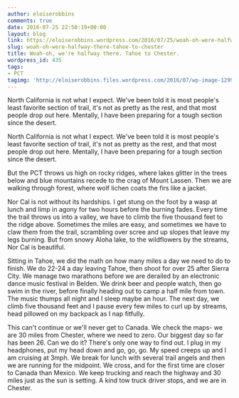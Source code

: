 ```yaml
---
author: eloiserobbins
comments: true
date: 2016-07-25 22:50:19+00:00
layout: blog
link: https://eloiserobbins.wordpress.com/2016/07/25/woah-oh-were-halfway-there-tahoe-to-chester/
slug: woah-oh-were-halfway-there-tahoe-to-chester
title: Woah-oh, we're halfway there. Tahoe to Chester.
wordpress_id: 435
tags:
- PCT
tagimg: 'http://eloiserobbins.files.wordpress.com/2016/07/wp-image-1299919470jpg.jpg'
---
```


North California is not what I expect. We've been told it is most people's least favorite section of trail, it's not as pretty as the rest, and that most people drop out here. Mentally, I have been preparing for a tough section since the desert.


North California is not what I expect. We've been told it is most people's least favorite section of trail, it's not as pretty as the rest, and that most people drop out here. Mentally, I have been preparing for a tough section since the desert.

But the PCT throws us high on rocky ridges, where lakes glitter in the trees below and blue mountains recede to the crag of Mount Lassen. Then we are walking through forest, where wolf lichen coats the firs like a jacket.


Nor Cal is not without its hardships. I get stung on the foot by a wasp at lunch and limp in agony for two hours before the burning fades. Every time the trail throws us into a valley, we have to climb the five thousand feet to the ridge above. Sometimes the miles are easy, and sometimes we have to claw them from the trail, scrambling over scree and up slopes that leave my legs burning. But from snowy Aloha lake, to the wildflowers by the streams, Nor Cal is beautiful.


Sitting in Tahoe, we did the math on how many miles a day we need to do to finish. We do 22-24 a day leaving Tahoe, then shoot for over 25 after Sierra City. We manage two marathons before we are derailed by an electronic dance music festival in Belden. We drink beer and people watch, then go swim in the river, before finally heading out to camp a half mile from town. The music thumps all night and I sleep maybe an hour. The next day, we climb five thousand feet and I pause every few miles to curl up by streams, head pillowed on my backpack as I nap fitfully. 


This can't continue or we'll never get to Canada. We check the maps- we are 30 miles from Chester, where we need to zero. Our biggest day so far has been 26. Can we do it? There's only one way to find out. I plug in my headphones, put my head down and go, go, go. My speed creeps up and I am cruising at 3mph. We break for lunch with several trail angels and then we are running for the midpoint. We cross, and for the first time are closer to Canada than Mexico. We keep trucking and reach the highway and 30 miles just as the sun is setting. A kind tow truck driver stops, and we are in Chester.
